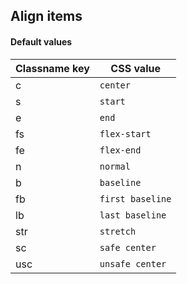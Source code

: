 ## Align items


<!-- <values.alignItems> -->
#### Default values
|Classname key|CSS value           |
|-------------|--------------------|
|c            |```center```        |
|s            |```start```         |
|e            |```end```           |
|fs           |```flex-start```    |
|fe           |```flex-end```      |
|n            |```normal```        |
|b            |```baseline```      |
|fb           |```first baseline```|
|lb           |```last baseline``` |
|str          |```stretch```       |
|sc           |```safe center```   |
|usc          |```unsafe center``` |

<!-- </values.alignItems> -->

<!-- <variants.alignItems> -->

<!-- </variants.alignItems> -->

